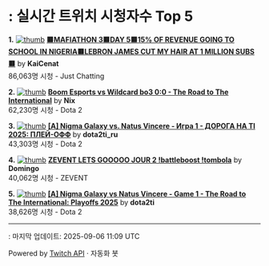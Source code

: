 # : 실시간 트위치 시청자수 Top 5

**1.** [![thumb](https://static-cdn.jtvnw.net/previews-ttv/live_user_kaicenat-320x180.jpg)](https://twitch.tv/KaiCenat)
**[🟥MAFIATHON 3🟥DAY 5🟥15% OF REVENUE GOING TO SCHOOL IN NIGERIA🟥LEBRON JAMES CUT MY HAIR AT 1 MILLION SUBS🟥](https://twitch.tv/KaiCenat)** by **KaiCenat**<br>86,063명 시청  - Just Chatting

**2.** [![thumb](https://static-cdn.jtvnw.net/previews-ttv/live_user_nix-320x180.jpg)](https://twitch.tv/Nix)
**[Boom Esports vs Wildcard bo3 0:0 - The Road to The International](https://twitch.tv/Nix)** by **Nix**<br>62,230명 시청  - Dota 2

**3.** [![thumb](https://static-cdn.jtvnw.net/previews-ttv/live_user_dota2ti_ru-320x180.jpg)](https://twitch.tv/dota2ti_ru)
**[[A] Nigma Galaxy vs. Natus Vincere - Игра 1 - ДОРОГА НА TI 2025: ПЛЕЙ-ОФФ](https://twitch.tv/dota2ti_ru)** by **dota2ti_ru**<br>43,303명 시청  - Dota 2

**4.** [![thumb](https://static-cdn.jtvnw.net/previews-ttv/live_user_domingo-320x180.jpg)](https://twitch.tv/Domingo)
**[ZEVENT LETS GOOOOO JOUR 2 !battleboost !tombola](https://twitch.tv/Domingo)** by **Domingo**<br>40,062명 시청  - ZEVENT

**5.** [![thumb](https://static-cdn.jtvnw.net/previews-ttv/live_user_dota2ti-320x180.jpg)](https://twitch.tv/dota2ti)
**[[A] Nigma Galaxy vs Natus Vincere - Game 1 - The Road to The International: Playoffs 2025](https://twitch.tv/dota2ti)** by **dota2ti**<br>38,626명 시청  - Dota 2


---
: 마지막 업데이트: 2025-09-06 11:09 UTC

Powered by [Twitch API](https://dev.twitch.tv/docs/api/reference) · 자동화 봇